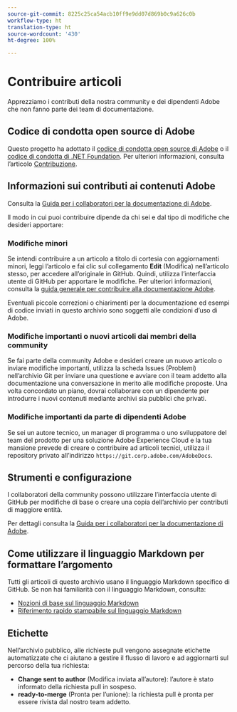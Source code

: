 ```yaml
---
source-git-commit: 8225c25ca54acb10ff9e9dd07d869b0c9a626c0b
workflow-type: ht
translation-type: ht
source-wordcount: '430'
ht-degree: 100%

---
```

# Contribuire articoli

Apprezziamo i contributi della nostra community e dei dipendenti Adobe che non fanno parte dei team di documentazione.

## Codice di condotta open source di Adobe

Questo progetto ha adottato il [codice di condotta open source di Adobe](code-of-conduct.md) o il [codice di condotta di .NET Foundation](https://dotnetfoundation.org/code-of-conduct). Per ulteriori informazioni, consulta l’articolo [Contribuzione](contributing.md).

## Informazioni sui contributi ai contenuti Adobe

Consulta la [Guida per i collaboratori per la documentazione di Adobe](https://docs.adobe.com/content/help/it/contributor/contributor-guide/introduction.html).

Il modo in cui puoi contribuire dipende da chi sei e dal tipo di modifiche che desideri apportare:

### Modifiche minori

Se intendi contribuire a un articolo a titolo di cortesia con aggiornamenti minori, leggi l’articolo e fai clic sul collegamento **Edit** (Modifica) nell’articolo stesso, per accedere all’originale in GitHub. Quindi, utilizza l’interfaccia utente di GitHub per apportare le modifiche. Per ulteriori informazioni, consulta la [guida generale per contribuire alla documentazione Adobe](https://docs.adobe.com/content/help/it/contributor/contributor-guide/introduction.html).

Eventuali piccole correzioni o chiarimenti per la documentazione ed esempi di codice inviati in questo archivio sono soggetti alle condizioni d’uso di Adobe.

### Modifiche importanti o nuovi articoli dai membri della community

Se fai parte della community Adobe e desideri creare un nuovo articolo o inviare modifiche importanti, utilizza la scheda Issues (Problemi) nell’archivio Git per inviare una questione e avviare con il team addetto alla documentazione una conversazione in merito alle modifiche proposte. Una volta concordato un piano, dovrai collaborare con un dipendente per introdurre i nuovi contenuti mediante archivi sia pubblici che privati.

<!--
If you submit a pull request with significant changes to documentation and code examples, you'll see a message in the pull request asking you to submit an online contribution license agreement (CLA). We need you to complete the online form before we can review your pull request.
-->

### Modifiche importanti da parte di dipendenti Adobe

Se sei un autore tecnico, un manager di programma o uno sviluppatore del team del prodotto per una soluzione Adobe Experience Cloud e la tua mansione prevede di creare o contribuire ad articoli tecnici, utilizza il repository privato all’indirizzo `https://git.corp.adobe.com/AdobeDocs`.

<!--Employees from other parts of the Adobe world should use the public repo for minor updates.-->

## Strumenti e configurazione

I collaboratori della community possono utilizzare l’interfaccia utente di GitHub per modifiche di base o creare una copia dell’archivio per contributi di maggiore entità.

Per dettagli consulta la [Guida per i collaboratori per la documentazione di Adobe](https://docs.adobe.com/content/help/it/contributor/contributor-guide/introduction.html).

## Come utilizzare il linguaggio Markdown per formattare l’argomento

Tutti gli articoli di questo archivio usano il linguaggio Markdown specifico di GitHub. Se non hai familiarità con il linguaggio Markdown, consulta:

* [Nozioni di base sul linguaggio Markdown](https://help.github.com/articles/getting-started-with-writing-and-formatting-on-github/)
* [Riferimento rapido stampabile sul linguaggio Markdown](https://guides.github.com/pdfs/markdown-cheatsheet-online.pdf)

## Etichette

Nell’archivio pubblico, alle richieste pull vengono assegnate etichette automatizzate che ci aiutano a gestire il flusso di lavoro e ad aggiornarti sul percorso della tua richiesta:

* **Change sent to author** (Modifica inviata all’autore): l’autore è stato informato della richiesta pull in sospeso.
* **ready-to-merge** (Pronta per l’unione): la richiesta pull è pronta per essere rivista dal nostro team addetto.
